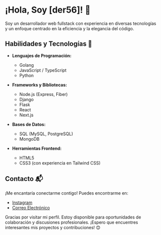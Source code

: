 # ¡Hola, Soy [der56]! 👋

Soy un desarrollador web fullstack con experiencia en diversas tecnologías y un enfoque centrado en la eficiencia y la elegancia del código.

## Habilidades y Tecnologías 🚀

- **Lenguajes de Programación:**
  - Golang
  - JavaScript / TypeScript
  - Python

- **Frameworks y Bibliotecas:**
  - Node.js (Express, Fiber)
  - Django
  - Flask
  - React
  - Next.js

- **Bases de Datos:**
  - SQL (MySQL, PostgreSQL)
  - MongoDB

- **Herramientas Frontend:**
  - HTML5
  - CSS3 (con experiencia en Tailwind CSS)

## Contacto 📬

¡Me encantaría conectarme contigo! Puedes encontrarme en:

- [Instagram](https://www.instagram.com/der_56._/)
- [Correo Electrónico](d4ercontacto@gmail.com)

Gracias por visitar mi perfil. Estoy disponible para oportunidades de colaboración y discusiones profesionales. ¡Espero que encuentres interesantes mis proyectos y contribuciones! 😊
